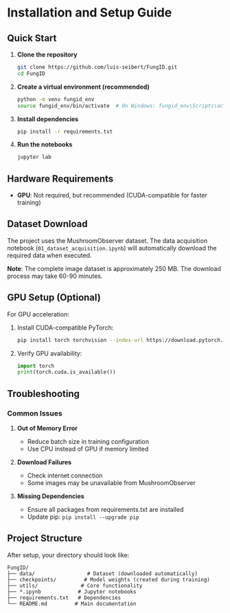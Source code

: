 # Installation and Setup Guide

## Quick Start

1. **Clone the repository**
   ```bash
   git clone https://github.com/luis-seibert/FungID.git
   cd FungID
   ```

2. **Create a virtual environment (recommended)**
   ```bash
   python -m venv fungid_env
   source fungid_env/bin/activate  # On Windows: fungid_env\Scripts\activate
   ```

3. **Install dependencies**
   ```bash
   pip install -r requirements.txt
   ```

4. **Run the notebooks**
   ```bash
   jupyter lab
   ```

## Hardware Requirements

- **GPU**: Not required, but recommended (CUDA-compatible for faster training)

## Dataset Download

The project uses the MushroomObserver dataset. The data acquisition notebook (`01_dataset_acquisition.ipynb`) will automatically download the required data when executed.

**Note**: The complete image dataset is approximately 250 MB. The download process may take 60-90 minutes.

## GPU Setup (Optional)

For GPU acceleration:

1. Install CUDA-compatible PyTorch:
   ```bash
   pip install torch torchvision --index-url https://download.pytorch.org/whl/cu118
   ```

2. Verify GPU availability:
   ```python
   import torch
   print(torch.cuda.is_available())
   ```

## Troubleshooting

### Common Issues

1. **Out of Memory Error**
   - Reduce batch size in training configuration
   - Use CPU instead of GPU if memory limited

2. **Download Failures**
   - Check internet connection
   - Some images may be unavailable from MushroomObserver

3. **Missing Dependencies**
   - Ensure all packages from requirements.txt are installed
   - Update pip: `pip install --upgrade pip`

## Project Structure

After setup, your directory should look like:

```
FungID/
├── data/                 # Dataset (downloaded automatically)
├── checkpoints/         # Model weights (created during training)
├── utils/              # Core functionality
├── *.ipynb            # Jupyter notebooks
├── requirements.txt   # Dependencies
└── README.md         # Main documentation
```
